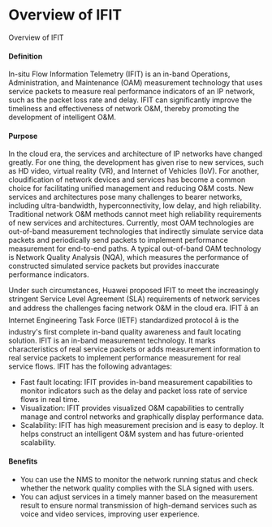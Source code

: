 Overview of IFIT
================

Overview of IFIT

#### Definition

In-situ Flow Information Telemetry (IFIT) is an in-band Operations, Administration, and Maintenance (OAM) measurement technology that uses service packets to measure real performance indicators of an IP network, such as the packet loss rate and delay. IFIT can significantly improve the timeliness and effectiveness of network O&M, thereby promoting the development of intelligent O&M.


#### Purpose

In the cloud era, the services and architecture of IP networks have changed greatly. For one thing, the development has given rise to new services, such as HD video, virtual reality (VR), and Internet of Vehicles (IoV). For another, cloudification of network devices and services has become a common choice for facilitating unified management and reducing O&M costs. New services and architectures pose many challenges to bearer networks, including ultra-bandwidth, hyperconnectivity, low delay, and high reliability. Traditional network O&M methods cannot meet high reliability requirements of new services and architectures. Currently, most OAM technologies are out-of-band measurement technologies that indirectly simulate service data packets and periodically send packets to implement performance measurement for end-to-end paths. A typical out-of-band OAM technology is Network Quality Analysis (NQA), which measures the performance of constructed simulated service packets but provides inaccurate performance indicators.

Under such circumstances, Huawei proposed IFIT to meet the increasingly stringent Service Level Agreement (SLA) requirements of network services and address the challenges facing network O&M in the cloud era. IFIT â an Internet Engineering Task Force (IETF) standardized protocol â is the industry's first complete in-band quality awareness and fault locating solution. IFIT is an in-band measurement technology. It marks characteristics of real service packets or adds measurement information to real service packets to implement performance measurement for real service flows. IFIT has the following advantages:

* Fast fault locating: IFIT provides in-band measurement capabilities to monitor indicators such as the delay and packet loss rate of service flows in real time.
* Visualization: IFIT provides visualized O&M capabilities to centrally manage and control networks and graphically display performance data.
* Scalability: IFIT has high measurement precision and is easy to deploy. It helps construct an intelligent O&M system and has future-oriented scalability.

#### Benefits

* You can use the NMS to monitor the network running status and check whether the network quality complies with the SLA signed with users.
* You can adjust services in a timely manner based on the measurement result to ensure normal transmission of high-demand services such as voice and video services, improving user experience.